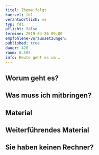 ```yaml
---
titel: Thema folgt
kuerzel: fd1
verantwortlich: vs
typ: fd1
pflicht: false
termine: 2019-04-26 09:00
empfohlene-voraussetzungen: 
published: true
dauer: 420
raum: 0.505
info: Heute geht es um …
---
```


## Worum geht es?


## Was muss ich mitbringen?

## Material

## Weiterführendes Material

## Sie haben keinen Rechner?
